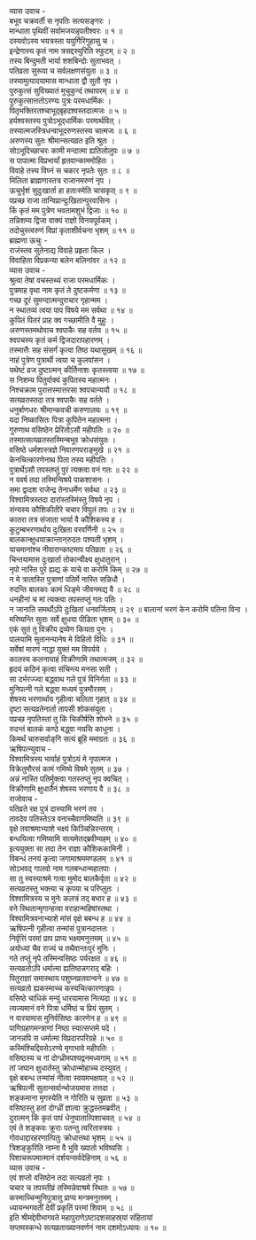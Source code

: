 व्यास उवाच -  
बभूव चक्रवर्ती स नृपतिः सत्यसङ्गरः ।  
मान्धाता पृथिवीं सर्वामजयन्नृपतीश्वरः ॥ १ ॥  
दस्यवोऽस्य भयत्रस्ता ययुर्गिरिगुहासु च ।  
इन्द्रेणास्य कृतं नाम त्रसद्दस्युरिति स्फुटम् ॥ २ ॥  
तस्य बिन्दुमती भार्या शशबिन्दोः सुताभवत् ।  
पतिव्रता सुरूपा च सर्वलक्षणसंयुता ॥ ३ ॥  
तस्यामुत्पादयामास मान्धाता द्वौ सुतौ नृप ।  
पुरुकुत्सं सुविख्यातं मुचुकुन्दं तथापरम् ॥ ४ ॥  
पुरुकुत्सात्ततोऽरण्यः पुत्रः परमधार्मिकः ।  
पितृभक्तिरतश्चाभूद्‌बृहदश्वस्तदात्मजः ॥ ५ ॥  
हर्यश्वस्तस्य पुत्रोऽभूद्‌धार्मिकः परमार्थवित् ।  
तस्यात्मजस्त्रिधन्वाभूदरुणस्तस्य चात्मजः ॥ ६ ॥  
अरुणस्य सुतः श्रीमान्सत्यव्रत इति श्रुतः ।  
सोऽभूदिच्छाचरः कामी मन्दात्मा ह्यतिलोलुपः ॥ ७ ॥  
स पापात्मा विप्रभार्यां हृतवान्काममोहितः ।  
विवाहे तस्य विघ्नं स चकार नृपतेः सुतः ॥ ८ ॥  
मिलिता ब्राह्मणास्तत्र राजानमरुणं नृप ।  
ऊचुर्भृशं सुदुःखार्ता हा हताःस्मेति चासकृत् ॥ ९ ॥  
पप्रच्छ राजा तान्विप्रान्दुःखितान्पुरवासिनः ।  
किं कृतं मम पुत्रेण भवतामशुभं द्विजाः ॥ १० ॥  
तन्निशम्य द्विजा वाक्यं राज्ञो विनयपूर्वकम् ।  
तदोचुस्त्वरुणं विप्रां कृताशीर्वचना भृशम् ॥ ११ ॥  
ब्राह्मणा ऊचुः -  
राजंस्तव सुतेनाद्य विवाहे प्रहृता किल ।  
विवाहिता विप्रकन्या बलेन बलिनांवर ॥ १२ ॥  
व्यास उवाच -  
श्रुत्वा तेषां वचस्तथ्यं राजा परमधार्मिकः ।  
पुत्रमाह वृथा नाम कृतं ते दुष्टकर्मणा ॥ १३ ॥  
गच्छ दूरं सुमन्दात्मन्दुराचार गृहान्मम ।  
न स्थातव्यं त्वया पाप विषये मम सर्वथा ॥ १४ ॥  
कुपितं पितरं प्राह क्व गच्छामीति वै मुहुः ।  
अरुणस्तमथोवाच श्वपाकैः सह वर्तय ॥ १५ ॥  
श्वपचस्य कृतं कर्म द्विजदारापहारणम् ।  
तस्मात्तैः सह संसर्गं कृत्वा तिष्ठ यथासुखम् ॥ १६ ॥  
नाहं पुत्रेण पुत्रार्थी त्वया च कुलपांसन ।  
यथेष्टं व्रज दुष्टात्मन् कीर्तिनाशः कृतस्त्वया ॥ १७ ॥  
स निशम्य पितुर्वाक्यं कुपितस्य महात्मनः ।  
निश्चक्राम पुरात्तस्मात्तरसा श्वपचान्ययौ ॥ १८ ॥  
सत्यव्रतस्तदा तत्र श्वपाकैः सह वर्तते ।  
धनुर्बाणधरः श्रीमान्कवची करुणालयः ॥ १९ ॥  
यदा निष्कासितः पित्रा कुपितेन महात्मना ।  
गुरुणाथ वसिष्ठेन प्रेरितोऽसौ महीपतिः ॥ २० ॥  
तस्मात्सत्यव्रतस्तस्मिन्बभूव क्रोधसंयुतः ।  
वसिष्ठे धर्मशास्त्रज्ञे निवारणपराङ्‌मुखे ॥ २१ ॥  
केनचित्कारणेनाथ पिता तस्य महीपतिः ।  
पुत्रार्थेऽसौ तपस्तप्तुं पुरं त्यक्त्वा वनं गतः ॥ २२ ॥  
न ववर्ष तदा तस्मिन्विषये पाकशासनः ।  
समा द्वादश राजेन्द्र तेनाधर्मेण सर्वथा ॥ २३ ॥  
विश्वामित्रस्तदा दारांस्तस्मिंस्तु विषये नृप ।  
संन्यस्य कौशिकीतीरे चचार विपुलं तपः ॥ २४ ॥  
कातरा तत्र संजाता भार्या वै कौशिकस्य ह ।  
कुटुम्बभरणार्थाय दुःखिता वरवर्णिनी ॥ २५ ॥  
बालकान्क्षुधयाक्रान्तान्‌रुदतः पश्यती भृशम् ।  
याचमानांश्च नीवारान्कष्टमाप पतिव्रता ॥ २६ ॥  
चिन्तयामास दुःखार्ता तोकान्वीक्ष्य क्षुधातुरान् ।  
नृपो नास्ति पुरे ह्यद्य कं याचे वा करोमि किम् ॥ २७ ॥  
न मे त्रातास्ति पुत्राणां पतिर्मे नास्ति सन्निधौ ।  
रुदन्ति बालकाः कामं धिङ्‌मे जीवनमद्य वै ॥ २८ ॥  
धनहीनां च मां त्यक्त्वा तपस्तप्तुं गतः पतिः ।  
न जानाति समर्थोऽपि दुःखितां धनवर्जिताम् ॥ २९ ॥
बालानां भरणं केन करोमि पतिना विना ।  
मरिष्यन्ति सुताः सर्वे क्षुधया पीडिता भृशम् ॥ ३० ॥  
एकं सुतं तु विक्रीय द्रव्येण कियता पुनः ।  
पालयामि सुतानन्यानेष मे विहितो विधिः ॥ ३१ ॥  
सर्वेषां मारणं नाद्धा युक्तं मम विपर्यये ।  
कालस्य कलनायाहं विक्रीणामि तथात्मजम् ॥ ३२ ॥  
हृदयं कठिनं कृत्वा संचिन्त्य मनसा सती ।  
सा दर्भरज्ज्वा बद्ध्वाथ गले पुत्रं विनिर्गता ॥ ३३ ॥  
मुनिपत्नी गले बद्ध्वा मध्यमं पुत्रमौरसम् ।  
शेषस्य भरणार्थाय गृहीत्वा चलिता गृहात् ॥ ३४ ॥  
दृष्टा सत्यव्रतेनार्ता तापसी शोकसंयुता ।  
पप्रच्छ नृपतिस्तां तु किं चिकीर्षसि शोभने ॥ ३५ ॥  
रुदन्तं बालकं कण्ठे बद्ध्वा नयसि काधुना ।  
किमर्थं चारुसर्वाङ्‌गि सत्यं ब्रूहि ममाग्रतः ॥ ३६ ॥  
ऋषिपत्न्युवाच -  
विश्वामित्रस्य भार्याहं पुत्रोऽयं मे नृपात्मज ।  
विक्रेतुमौरसं कामं गमिष्ये विषमे सुतम् ॥ ३७ ।  
अन्नं नास्ति पतिर्मुक्त्वा गतस्तप्तुं नृप क्वचित् ।  
विक्रीणामि क्षुधार्तैनं शेषस्य भरणाय वै ॥ ३८ ॥  
राजोवाच -  
पतिव्रते रक्ष पुत्रं दास्यामि भरणं तव ।  
तावदेव पतिस्तेऽत्र वनाच्चैवागमिष्यति ॥ ३९ ॥  
वृक्षे तवाश्रमाभ्याशे भक्ष्यं किञ्चिन्निरन्तरम् ।  
बन्धयित्वा गमिष्यामि सत्यमेतद्‌ब्रवीम्यहम् ॥ ४० ॥  
इत्ययुक्ता सा तदा तेन राज्ञा कौशिककामिनी ।  
विबन्धं तनयं कृत्वा जगामाश्रममण्डलम् ॥ ४१ ॥  
सोऽभवद्‌ गालवो नाम गलबन्धान्महातपाः ।  
सा तु स्वस्याश्रमे गत्वा मुमोद बालकैर्वृता ॥ ४२ ॥  
सत्यव्रतस्तु भक्त्या च कृपया च परिप्लुतः ।  
विश्वामित्रस्य च मुनेः कलत्रं तद्‌ बभार ह ॥ ४३ ॥  
वने स्थितान्मृगान्हत्वा वराहान्महिषांस्तथा ।  
विश्वामित्रवनाभ्याशे मांसं वृक्षे बबन्ध ह ॥ ४४ ॥  
ऋषिपत्नी गृहीत्वा तन्मांसं पुत्रानदात्ततः ।  
निर्वृत्तिं परमां प्राप प्राप्य भक्ष्यमनुत्तमम् ॥ ४५ ॥  
अयोध्यां चैव राज्यं च तथैवान्तःपुरं मुनिः ।  
गते तप्तुं नृपे तस्मिन्वसिष्ठः पर्यरक्षत ॥ ४६ ॥  
सत्यव्रतोऽपि धर्मात्मा ह्यतिष्ठन्नगराद्‌ बहिः ।  
पितुराज्ञां समास्थाय पशुघ्नव्रतवान्वने ॥ ४७ ॥  
सत्यव्रतो ह्यकस्माच्च कस्यचित्कारणान्नृपः ।  
वसिष्ठे चाधिकं मन्युं धारयामास नित्यदा ॥ ४८ ॥  
त्यज्यमानं वने पित्रा धर्मिष्ठं च प्रियं सुतम् ।  
न वारयामास मुनिर्वसिष्ठः कारणेन ह ॥ ४९ ॥  
पाणिग्रहणमन्त्राणां निष्ठा स्यात्सप्तमे पदे ।  
जानन्नपि स धर्मात्मा विप्रदारपरिग्रहे ॥ ५० ॥  
कस्मिंश्चिद्दिवसेऽरण्ये मृगाभावे महीपतिः ।  
वसिष्ठस्य च गां दोग्ध्रीमपश्यद्वनमध्यगाम् ॥ ५१ ॥  
तां जघान क्षुधार्तस्तु क्रोधान्मोहाच्च दस्युवत् ।  
वृक्षे बबन्ध तन्मांसं नीत्वा स्वयमभक्षयत् ॥ ५२ ॥  
ऋषिपत्नी सुतान्सर्वान्भोजयमास तत्तदा ।  
शङ्कमाना मृगस्येति न गोरिति च सुव्रता ॥ ५३ ॥  
वसिष्ठस्तु हतां दोग्ध्रीं ज्ञात्वा क्रुद्धस्तमब्रवीत् ।  
दुरात्मन् किं कृतं पापं धेनुघातात्पिशाचवत् ॥ ५४ ॥  
एवं ते शङ्कवः क्रूराः पतन्तु त्वरितास्त्रयः ।  
गोवधाद्दारहरणात्पितुः क्रोधात्तथा भृशम् ॥ ५५ ॥  
त्रिशङ्कुरिति नाम्ना वै भुवि ख्यातो भविष्यसि ।  
पिशाचरूपमात्मानं दर्शयन्सर्वदेहिनाम् ॥ ५६ ॥  
व्यास उवाच -  
एवं शप्तो वसिष्ठेन तदा सत्यव्रतो नृपः ।  
चचार च तपस्तीव्रं तस्मिन्नेवाश्रमे स्थितः ॥ ५७ ॥  
कस्माच्चिन्मुनिपुत्रात्तु प्राप्य मन्त्रमनुत्तमम् ।  
ध्यायन्भगवतीं देवीं प्रकृतिं परमां शिवाम् ॥ ५८ ॥  
इति श्रीमद्देवीभागवते महापुराणेऽष्टादशसाहस्र्यां संहितायां  
सप्तमस्कन्धे सत्यव्रताख्यानवर्णनं नाम दशमोऽध्यायः ॥ १० ॥
